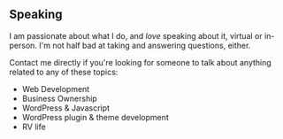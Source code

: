 ## Speaking

I am passionate about what I do, and _love_ speaking about it, virtual or in-person. I'm not half bad at taking and answering questions, either.

Contact me directly if you're looking for someone to talk about anything related to any of these topics:

* Web Development
* Business Ownership
* WordPress & Javascript
* WordPress plugin & theme development
* RV life
